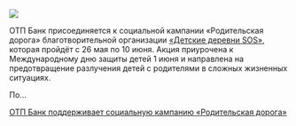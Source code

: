 <!--2025-05-27 13:18:23-->
<div class="yb">
  <div class="rss habr"><img src="https://habrastorage.org/getpro/habr/upload_files/991/9d1/82e/9919d182e5ddb84f452ef3d2d579ed81.JPG" /><p>ОТП Банк присоединяется к социальной кампании «Родительская дорога» благотворительной организации <a href="https://sos-dd.ru/otpfamily/">«Детские деревни SOS»</a>, которая пройдёт с 26 мая по 10 июня. Акция приурочена к Международному дню защиты детей 1 июня и направлена на предотвращение разлучения детей с родителями в сложных жизненных ситуациях.</p><p>По... <p class="titl"><a href="https://habr.com/ru/companies/otpbank/news/913268/?utm_source=habrahabr&utm_medium=rss&utm_campaign=913268">ОТП Банк поддерживает социальную кампанию «Родительская дорога»</a></p></div>
</div>
